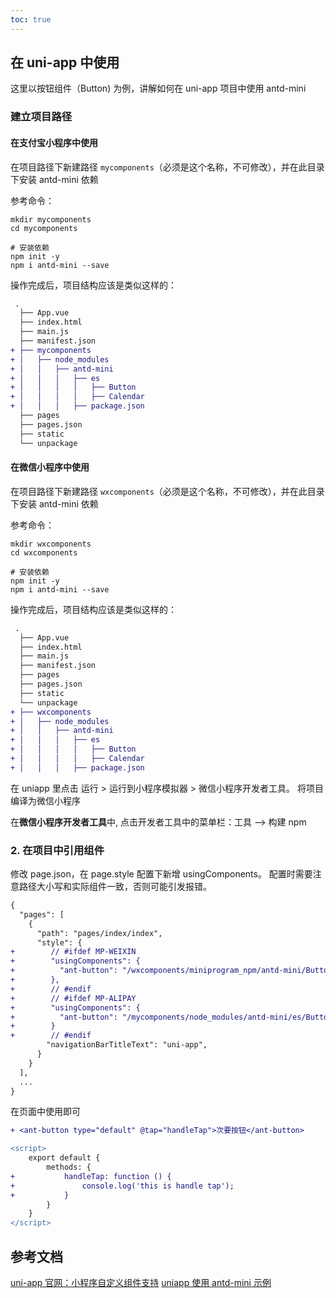 ```yaml
---
toc: true
---
```


## 在 uni-app 中使用

这里以按钮组件（Button) 为例，讲解如何在 uni-app 项目中使用 antd-mini

### 建立项目路径

#### 在支付宝小程序中使用

在项目路径下新建路径 `mycomponents`（必须是这个名称，不可修改），并在此目录下安装 antd-mini 依赖

参考命令：

```shell
mkdir mycomponents
cd mycomponents

# 安装依赖
npm init -y
npm i antd-mini --save
```

操作完成后，项目结构应该是类似这样的：

```diff
 .
  ├── App.vue
  ├── index.html
  ├── main.js
  ├── manifest.json
+ ├── mycomponents
+ │   ├── node_modules
+ │   │   ├── antd-mini
+ │   │   │   ├── es
+ │   │   │   │   ├── Button
+ │   │   │   │   ├── Calendar
+ │   │   │   ├── package.json
  ├── pages
  ├── pages.json
  ├── static
  └── unpackage
```

#### 在微信小程序中使用

在项目路径下新建路径 `wxcomponents`（必须是这个名称，不可修改），并在此目录下安装 antd-mini 依赖

参考命令：

```shell
mkdir wxcomponents
cd wxcomponents

# 安装依赖
npm init -y
npm i antd-mini --save
```

操作完成后，项目结构应该是类似这样的：

```diff
 .
  ├── App.vue
  ├── index.html
  ├── main.js
  ├── manifest.json
  ├── pages
  ├── pages.json
  ├── static
  └── unpackage
+ ├── wxcomponents
+ │   ├── node_modules
+ │   │   ├── antd-mini
+ │   │   │   ├── es
+ │   │   │   │   ├── Button
+ │   │   │   │   ├── Calendar
+ │   │   │   ├── package.json
```

在 uniapp 里点击 运行 > 运行到小程序模拟器 > 微信小程序开发者工具。 将项目编译为微信小程序

在**微信小程序开发者工具**中, 点击开发者工具中的菜单栏：工具 --> 构建 npm

### 2. 在项目中引用组件

修改 page.json，在 page.style 配置下新增 usingComponents。
配置时需要注意路径大小写和实际组件一致，否则可能引发报错。

```diff
{
  "pages": [
    {
      "path": "pages/index/index",
      "style": {
+        // #ifdef MP-WEIXIN
+        "usingComponents": {
+          "ant-button": "/wxcomponents/miniprogram_npm/antd-mini/Button/index"
+        },
+        // #endif
+        // #ifdef MP-ALIPAY
+        "usingComponents": {
+          "ant-button": "/mycomponents/node_modules/antd-mini/es/Button/index"
+        }
+        // #endif
        "navigationBarTitleText": "uni-app",
      }
    }
  ],
  ...
}
```

在页面中使用即可

```diff
+ <ant-button type="default" @tap="handleTap">次要按钮</ant-button>
```

```diff
<script>
	export default {
		methods: {
+			handleTap: function () {
+				console.log('this is handle tap');
+			}
		}
	}
</script>
```

## 参考文档

[uni-app 官网：小程序自定义组件支持](https://zh.uniapp.dcloud.io/tutorial/miniprogram-subject.html)
[uniapp 使用 antd-mini 示例](https://github.com/DiamondYuan/antd-mini-uniapp)
